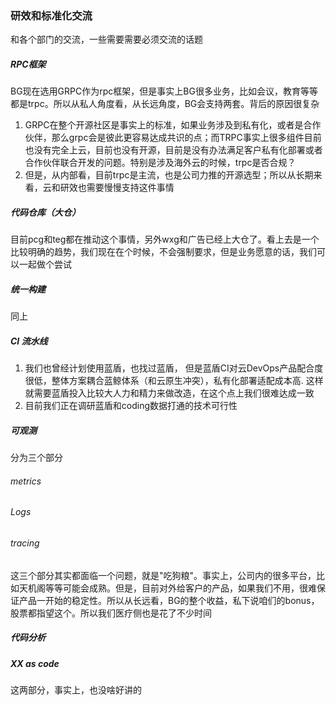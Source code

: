 ### 研效和标准化交流

和各个部门的交流，一些需要需要必须交流的话题

##### RPC框架

BG现在选用GRPC作为rpc框架，但是事实上BG很多业务，比如会议，教育等等都是trpc。所以从私人角度看，从长远角度，BG会支持两套。背后的原因很复杂

1. GRPC在整个开源社区是事实上的标准，如果业务涉及到私有化，或者是合作伙伴，那么grpc会是彼此更容易达成共识的点；而TRPC事实上很多组件目前也没有完全上云，目前也没有开源，目前是没有办法满足客户私有化部署或者合作伙伴联合开发的问题。特别是涉及海外云的时候，trpc是否合规？
2. 但是，从内部看，目前trpc是主流，也是公司力推的开源选型；所以从长期来看，云和研效也需要慢慢支持这件事情



##### 代码仓库（大仓）

目前pcg和teg都在推动这个事情，另外wxg和广告已经上大仓了。看上去是一个比较明确的趋势，我们现在在个时候，不会强制要求，但是业务愿意的话，我们可以一起做个尝试

##### 统一构建

同上

##### CI 流水线

1. 我们也曾经计划使用蓝盾，也找过蓝盾， 但是蓝盾CI对云DevOps产品配合度很低，整体方案耦合蓝鲸体系（和云原生冲突），私有化部署适配成本高. 这样就需要蓝盾投入比较大人力和精力来做改造，在这个点上我们很难达成一致
2. 目前我们正在调研蓝盾和coding数据打通的技术可行性



##### 可观测

分为三个部分

###### metrics

###### Logs

###### tracing

这三个部分其实都面临一个问题，就是"吃狗粮"。事实上，公司内的很多平台，比如天机阁等等可能会成熟。但是，目前对外给客户的产品，如果我们不用，很难保证产品一开始的稳定性。所以从长远看，BG的整个收益，私下说咱们的bonus，股票都指望这个。所以我们医疗侧也是花了不少时间



##### 代码分析

##### XX as code

这两部分，事实上，也没啥好讲的



